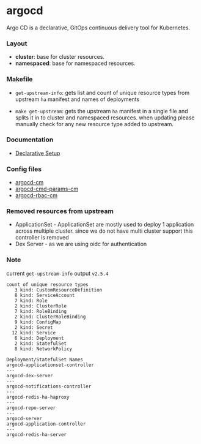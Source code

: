 # argocd
Argo CD is a declarative, GitOps continuous delivery tool for Kubernetes.


### Layout
- __cluster__: base for cluster resources.
- __namespaced__: base for namespaced resources.

### Makefile
- `get-upstream-info`: gets list and count of unique resource types from upstream `ha` manifest
and names of deployments

- `make get-upstream`: gets the upstream `ha` manifest in a single file and splits it 
in to cluster and namespaced resources. when updating please manually check for 
any new resource type added to upstream. 

### Documentation
* [Declarative Setup](https://argo-cd.readthedocs.io/en/stable/operator-manual/declarative-setup/)


### Config files
   * [argocd-cm](argocd/namespaced/argocd-cm.yaml)
   * [argocd-cmd-params-cm](argocd/namespaced/argocd-cmd-params-cm.yaml)
   * [argocd-rbac-cm](argocd/namespaced/argocd-rbac-cm.yaml)

### Removed resources from upstream
   * ApplicationSet - ApplicationSet are mostly used to deploy 1 application across multiple cluster. 
      since we do not have multi cluster support this controller is removed
   * Dex Server - as we are using oidc for authentication

### Note
current `get-upstream-info` output `v2.5.4`
```
count of unique resource types
   3 kind: CustomResourceDefinition
   8 kind: ServiceAccount
   7 kind: Role
   2 kind: ClusterRole
   7 kind: RoleBinding
   2 kind: ClusterRoleBinding
   9 kind: ConfigMap
   2 kind: Secret
  12 kind: Service
   6 kind: Deployment
   2 kind: StatefulSet
   8 kind: NetworkPolicy

Deployment/StatefulSet Names
argocd-applicationset-controller
---
argocd-dex-server
---
argocd-notifications-controller
---
argocd-redis-ha-haproxy
---
argocd-repo-server
---
argocd-server
argocd-application-controller
---
argocd-redis-ha-server
```

